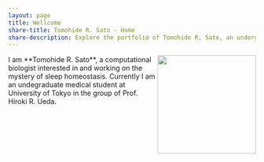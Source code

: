 ```yaml
---
layout: page
title: Wellcome
share-title: Tomohide R. Sato - Home
share-description: Explore the portfolio of Tomohide R. Sato, an undergraduate student with an interest in sleep medicine, neuroscience, theoretical biology, and medicine. Learn more about Tomohide's experience and education.
---
```


<img src="/assets/img/IMG_2824.jpg" width="200" align="right">
I am **Tomohide R. Sato**, a computational biologist interested in and working on the mystery of sleep homeostasis. Currently I am an undegraduate medical student at University of Tokyo in the group of Prof. Hiroki R. Ueda. 
